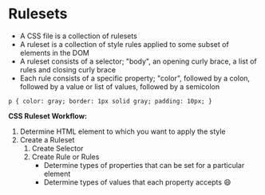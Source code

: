 # Rulesets

* A CSS file is a collection of rulesets
* A ruleset is a collection of style rules applied to some subset of elements in the DOM
* A ruleset consists of a selector; "body", an opening curly brace, a list of rules and closing curly brace
* Each rule consists of a specific property; "color", followed by a colon, followed by a value or list of values,
followed by a semicolon

`p {
	color: gray;
	border: 1px solid gray;
	padding: 10px;
}`

**CSS Ruleset Workflow:**

1. Determine HTML element to which you want to apply the style
2. Create a Ruleset
	1. Create Selector
	2. Create Rule or Rules 
		* Determine types of properties that can be set for a particular element
		* Determine types of values that each property accepts
:smile:
